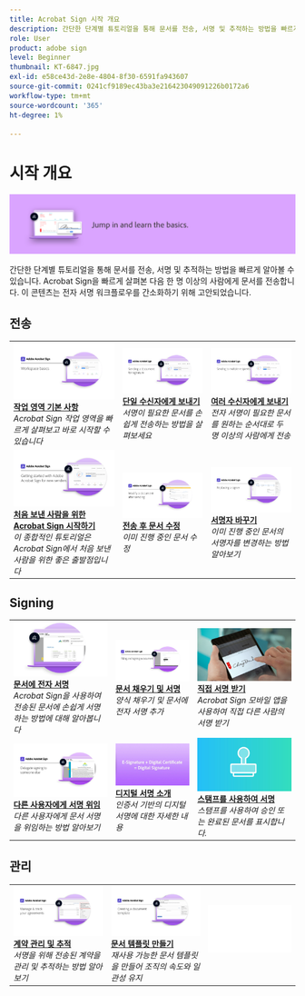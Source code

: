 ```yaml
---
title: Acrobat Sign 시작 개요
description: 간단한 단계별 튜토리얼을 통해 문서를 전송, 서명 및 추적하는 방법을 빠르게 알아볼 수 있습니다
role: User
product: adobe sign
level: Beginner
thumbnail: KT-6847.jpg
exl-id: e58ce43d-2e8e-4804-8f30-6591fa943607
source-git-commit: 0241cf9189ec43ba3e216423049091226b0172a6
workflow-type: tm+mt
source-wordcount: '365'
ht-degree: 1%

---
```


# 시작 개요

![Sign 시작 이미지](../assets/Hero-GettingStarted.png)

간단한 단계별 튜토리얼을 통해 문서를 전송, 서명 및 추적하는 방법을 빠르게 알아볼 수 있습니다. Acrobat Sign을 빠르게 살펴본 다음 한 명 이상의 사람에게 문서를 전송합니다. 이 콘텐츠는 전자 서명 워크플로우를 간소화하기 위해 고안되었습니다.

## 전송

<table style="table-layout:fixed">
<tr>
 <td>
    <a href="quick-tour.md">
      <img alt="작업 영역 기본 사항" src="../assets/workspace_1280.png" />
    </a>
    <div>
    <a href="quick-tour.md"><strong>작업 영역 기본 사항</strong></a>
    </div>
    <em>Acrobat Sign 작업 영역을 빠르게 살펴보고 바로 시작할 수 있습니다</em>
    <br>
  </td>
  <td>
    <a href="send-to-single-recipient.md">
      <img alt="단일 수신자에게 보내기" src="../assets/Send-to-single-recipient.png" />
    </a>
    <div>
    <a href="send-to-single-recipient.md"><strong>단일 수신자에게 보내기</strong></a>
    </div>
    <em>서명이 필요한 문서를 손쉽게 전송하는 방법을 살펴보세요</em>
    <br>
  </td>
  <td>
    <a href="send-to-multiple-recipients.md">
      <img alt="여러 수신자에게 보내기" src="../assets/Sending-to-multiple-recipients.png" />
    </a>
    <div>
    <a href="send-to-multiple-recipients.md"><strong>여러 수신자에게 보내기</strong></a>
    </div>
    <em>전자 서명이 필요한 문서를 원하는 순서대로 두 명 이상의 사람에게 전송</em>
    <br>
  </td>
</tr>
<tr>
  <td>
    <a href="new-sender.md">
      <img alt="처음 보낸 사람을 위한 Acrobat Sign 시작하기" src="../assets/gettingstartednew.png" />
    </a>
    <div>
    <a href="new-sender.md"><strong>처음 보낸 사람을 위한 Acrobat Sign 시작하기</strong></a>
    </div>
    <em>이 종합적인 튜토리얼은 Acrobat Sign에서 처음 보낸 사람을 위한 좋은 출발점입니다</em>
    <br>
  </td>
 <td>
    <a href="modify-in-flight.md">
      <img alt="전송 후 문서 수정" src="../assets/Modifying-sending.png" />
    </a>
    <div>
    <a href="modify-in-flight.md"><strong>전송 후 문서 수정</strong></a>
    </div>
    <em>이미 진행 중인 문서 수정</em>
    <br>
  </td>
 <td>
    <a href="replace-signer.md">
      <img alt="서명자 바꾸기" src="../assets/replace-signer.png" />
    </a>
    <div>
    <a href="replace-signer.md"><strong>서명자 바꾸기</strong></a>
    </div>
    <em>이미 진행 중인 문서의 서명자를 변경하는 방법 알아보기</em>
     <br>
  </td>
</tr>
</table>

## Signing

<table style="table-layout:fixed">
<tr>
  <td>
    <a href="electronically-sign-a-document.md">
      <img alt="문서에 전자 서명" src="../assets/Electronically-sign.png" />
    </a>
    <div>
    <a href="electronically-sign-a-document.md"><strong>문서에 전자 서명</strong></a>
    </div>
    <em>Acrobat Sign을 사용하여 전송된 문서에 손쉽게 서명하는 방법에 대해 알아봅니다</em>
    <br>
  </td>
  <td>
    <a href="fill-and-sign.md">
      <img alt="문서 채우기 및 서명" src="../assets/FillandSign.png" />
    </a>
    <div>
    <a href="fill-and-sign.md"><strong>문서 채우기 및 서명</strong></a>
    </div>
    <em>양식 채우기 및 문서에 전자 서명 추가</em>
    <br>
  </td>
  <td>
    <a href="sign-in-person.md">
      <img alt="직접 서명 받기" src="../assets/In-person.png" />
    </a>
    <div>
    <a href="sign-in-person.md"><strong>직접 서명 받기</strong></a>
    </div>
    <em>Acrobat Sign 모바일 앱을 사용하여 직접 다른 사람의 서명 받기</em>
    <br>
  </td>
</tr>
<tr>
  <td>
    <a href="delegate-signing.md">
      <img alt="다른 사용자에게 서명 위임" src="../assets/Delegatesigning.png" />
    </a>
    <div>
    <a href="delegate-signing.md"><strong>다른 사용자에게 서명 위임</strong></a>
    </div>
    <em>다른 사용자에게 문서 서명을 위임하는 방법 알아보기</em>
    <br>
  </td>
  <td>
    <a href="sign-with-a-digital-signature.md">
      <img alt="디지털 서명 소개" src="../assets/Whatisdigsig_1280.jpg" />
    </a>
    <div>
    <a href="sign-with-a-digital-signature.md"><strong>디지털 서명 소개</strong></a>
    </div>
    <em>인증서 기반의 디지털 서명에 대한 자세한 내용</em>
    <br>
  </td>
  <td>
    <a href="sign-with-a-stamp.md">
      <img alt="스탬프를 사용하여 서명" src="../assets/Stamp.png" />
    </a>
    <div>
    <a href="sign-with-a-stamp.md"><strong>스탬프를 사용하여 서명</strong></a>
    </div>
    <em>스탬프를 사용하여 승인 또는 완료된 문서를 표시합니다.</em>
     <br>
  </td> 
</tr>  
</table>

## 관리

<table style="table-layout:fixed">
<tr>
  <td>
    <a href="manage-and-track.md">
      <img alt="계약 관리 및 추적" src="../assets/Manage_1280.png" />
    </a>
    <div>
    <a href="manage-and-track.md"><strong>계약 관리 및 추적</strong></a>
    </div>
    <em>서명을 위해 전송된 계약을 관리 및 추적하는 방법 알아보기</em>
    <br>
  </td>
  <td>
    <a href="../sign-advanced-users/create-a-template.md">
      <img alt="문서 템플릿 만들기" src="../assets/Template.png" />
    </a>
    <div>
    <a href="../sign-advanced-users/create-a-template.md"><strong>문서 템플릿 만들기</strong></a>
    </div>
    <em>재사용 가능한 문서 템플릿을 만들어 조직의 속도와 일관성 유지</em>
    <br>
  </td>
  <td>
    <img alt="스페이서" src="../assets/Whitespacer.png" />
    <div>
    <br>
  </td>
</tr>
</table>
